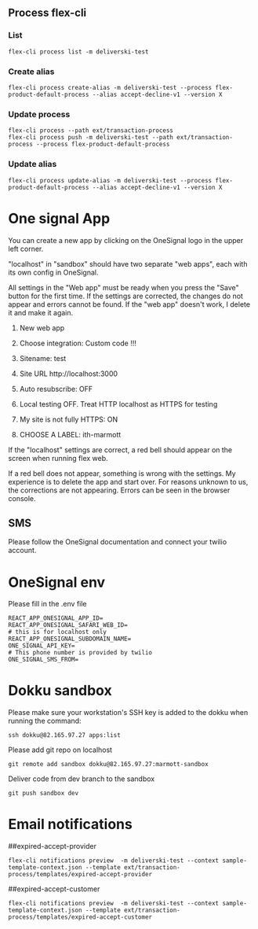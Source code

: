 ## Process flex-cli

### List

```
flex-cli process list -m deliverski-test
```

### Create alias

```
flex-cli process create-alias -m deliverski-test --process flex-product-default-process --alias accept-decline-v1 --version X
```

### Update process

```
flex-cli process --path ext/transaction-process
flex-cli process push -m deliverski-test --path ext/transaction-process --process flex-product-default-process
```
### Update alias

```
flex-cli process update-alias -m deliverski-test --process flex-product-default-process --alias accept-decline-v1 --version X
```

# One signal App

You can create a new app by clicking on the OneSignal logo in the upper left
corner.

"localhost" in "sandbox" should have two separate "web apps", each with its own
config in OneSignal.

All settings in the "Web app" must be ready when you press the "Save" button
for the first time. If the settings are corrected, the changes do not appear
and errors cannot be found. If the "web app" doesn't work, I delete it and
make it again.

1. New web app
2. Choose integration: Custom code !!!
3. Sitename: test
4. Site URL http://localhost:3000
5. Auto resubscribe: OFF
6. Local testing OFF. Treat HTTP localhost as HTTPS for testing

7. My site is not fully HTTPS: ON
8. CHOOSE A LABEL: ith-marmott

If the "localhost" settings are correct, a red bell should appear on the screen
when running flex web.

If a red bell does not appear, something is wrong with the settings. My
experience is to delete the app and start over. For reasons unknown to us, the
corrections are not appearing. Errors can be seen in the browser console.

## SMS

Please follow the OneSignal documentation and connect your twilio account.


# OneSignal env

Please fill in the .env file

```
REACT_APP_ONESIGNAL_APP_ID=
REACT_APP_ONESIGNAL_SAFARI_WEB_ID=
# this is for localhost only
REACT_APP_ONESIGNAL_SUBDOMAIN_NAME=
ONE_SIGNAL_API_KEY=
# This phone number is provided by twilio
ONE_SIGNAL_SMS_FROM=
```

# Dokku sandbox

Please make sure your workstation's SSH key is added to the dokku when running
the command:

```
ssh dokku@82.165.97.27 apps:list
```

Please add git repo on localhost

```
git remote add sandbox dokku@82.165.97.27:marmott-sandbox
```

Deliver code from dev branch to the sandbox

```
git push sandbox dev
```

# Email notifications

##expired-accept-provider

```
flex-cli notifications preview  -m deliverski-test --context sample-template-context.json --template ext/transaction-process/templates/expired-accept-provider
```

##expired-accept-customer

```
flex-cli notifications preview  -m deliverski-test --context sample-template-context.json --template ext/transaction-process/templates/expired-accept-customer
```

